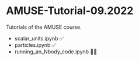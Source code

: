 # AMUSE-Tutorial-09.2022

Tutorials of the AMUSE course.

- scalar_units.ipynb ✅
- particles.ipynb ✅
- running_an_Nbody_code.ipynb 👨‍💻
